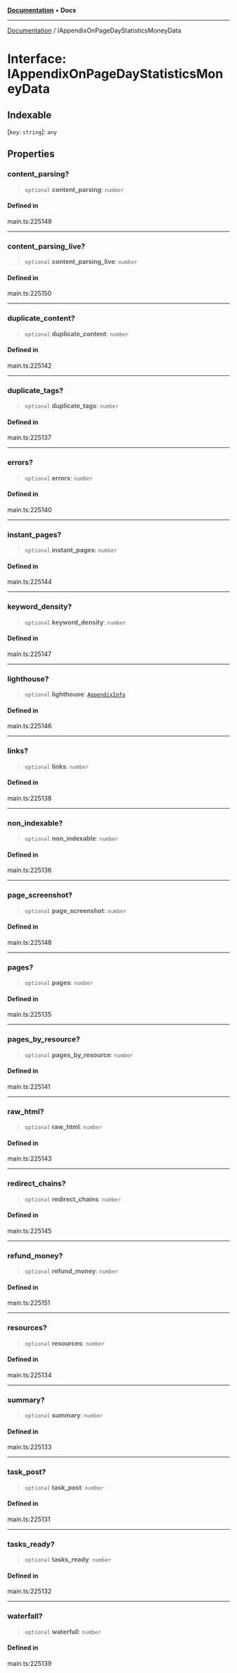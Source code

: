 [**Documentation**](../README.md) • **Docs**

***

[Documentation](../README.md) / IAppendixOnPageDayStatisticsMoneyData

# Interface: IAppendixOnPageDayStatisticsMoneyData

## Indexable

 \[`key`: `string`\]: `any`

## Properties

### content\_parsing?

> `optional` **content\_parsing**: `number`

#### Defined in

main.ts:225149

***

### content\_parsing\_live?

> `optional` **content\_parsing\_live**: `number`

#### Defined in

main.ts:225150

***

### duplicate\_content?

> `optional` **duplicate\_content**: `number`

#### Defined in

main.ts:225142

***

### duplicate\_tags?

> `optional` **duplicate\_tags**: `number`

#### Defined in

main.ts:225137

***

### errors?

> `optional` **errors**: `number`

#### Defined in

main.ts:225140

***

### instant\_pages?

> `optional` **instant\_pages**: `number`

#### Defined in

main.ts:225144

***

### keyword\_density?

> `optional` **keyword\_density**: `number`

#### Defined in

main.ts:225147

***

### lighthouse?

> `optional` **lighthouse**: [`AppendixInfo`](../classes/AppendixInfo.md)

#### Defined in

main.ts:225146

***

### links?

> `optional` **links**: `number`

#### Defined in

main.ts:225138

***

### non\_indexable?

> `optional` **non\_indexable**: `number`

#### Defined in

main.ts:225136

***

### page\_screenshot?

> `optional` **page\_screenshot**: `number`

#### Defined in

main.ts:225148

***

### pages?

> `optional` **pages**: `number`

#### Defined in

main.ts:225135

***

### pages\_by\_resource?

> `optional` **pages\_by\_resource**: `number`

#### Defined in

main.ts:225141

***

### raw\_html?

> `optional` **raw\_html**: `number`

#### Defined in

main.ts:225143

***

### redirect\_chains?

> `optional` **redirect\_chains**: `number`

#### Defined in

main.ts:225145

***

### refund\_money?

> `optional` **refund\_money**: `number`

#### Defined in

main.ts:225151

***

### resources?

> `optional` **resources**: `number`

#### Defined in

main.ts:225134

***

### summary?

> `optional` **summary**: `number`

#### Defined in

main.ts:225133

***

### task\_post?

> `optional` **task\_post**: `number`

#### Defined in

main.ts:225131

***

### tasks\_ready?

> `optional` **tasks\_ready**: `number`

#### Defined in

main.ts:225132

***

### waterfall?

> `optional` **waterfall**: `number`

#### Defined in

main.ts:225139
